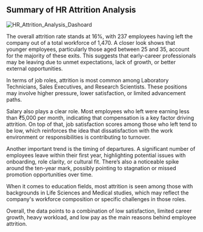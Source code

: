 ## Summary of HR Attrition Analysis

![HR_Attrition_Analysis_Dashoard](https://github.com/user-attachments/assets/e973abae-fb11-4c57-8bb8-ab8d6c0a5fa1)

The overall attrition rate stands at 16%, with 237 employees having left the company out of a total workforce of 1,470. A closer look shows that younger employees, particularly those aged between 25 and 35, account for the majority of these exits. This suggests that early-career professionals may be leaving due to unmet expectations, lack of growth, or better external opportunities.

In terms of job roles, attrition is most common among Laboratory Technicians, Sales Executives, and Research Scientists. These positions may involve higher pressure, lower satisfaction, or limited advancement paths.

Salary also plays a clear role. Most employees who left were earning less than ₹5,000 per month, indicating that compensation is a key factor driving attrition. On top of that, job satisfaction scores among those who left tend to be low, which reinforces the idea that dissatisfaction with the work environment or responsibilities is contributing to turnover.

Another important trend is the timing of departures. A significant number of employees leave within their first year, highlighting potential issues with onboarding, role clarity, or cultural fit. There’s also a noticeable spike around the ten-year mark, possibly pointing to stagnation or missed promotion opportunities over time.

When it comes to education fields, most attrition is seen among those with backgrounds in Life Sciences and Medical studies, which may reflect the company's workforce composition or specific challenges in those roles.

Overall, the data points to a combination of low satisfaction, limited career growth, heavy workload, and low pay as the main reasons behind employee attrition.
